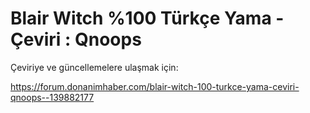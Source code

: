 # Blair Witch %100 Türkçe Yama - Çeviri : Qnoops

Çeviriye ve güncellemelere ulaşmak için:

https://forum.donanimhaber.com/blair-witch-100-turkce-yama-ceviri-qnoops--139882177
